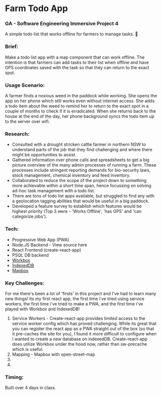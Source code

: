 # Farm Todo App
### GA - Software Engineering Immersive Project 4

A simple todo list that works offline for farmers to manage tasks. 🚜

### Brief:
Make a todo list app with a map component that can work offline. The intention is that farmers can add tasks to their list when offline and have GPS coordinates saved with the task so that they can return to the exact spot.


### Usage Scenario:
 A farmer finds a noxious weed in the paddock while working. She opens the app on her phone which still works even without internet access. She adds a todo item about the weed to remind her to return to the exact spot in a couple of months to check if it is erradicated. When she returns back to the house at the end of the day, her phone background syncs the todo item up to the server over wifi.


### Research:
- Consulted with a drought stricken cattle farmer in northern NSW to understand parts of the job that they find challenging and where there might be opportunities to assist.
- Gathered information over phone calls and spreadsheets to get a big picture overview of the many admin processes of running a farm. These processes include stringent reporting demands for bio-security laws, stock management, chemical inventory and feed inventory.
- Collaborated to reduce the scope of the project down to something more achievable within a short time span, hence focussing on solving ad-hoc task management with a todo list.
- There are tons of todo list apps available, but struggled to find any with a geolocation tagging abilities that would be useful in a big paddock.
- Developed a feature survey to establish which features would be highest priority (Top 3 were - 'Works Offline', 'has GPS' and 'can  categorize jobs').

### Tech:
- Progressive Web App (PWA)
- Node.JS Backend - View source here
- React Frontend (create-react-app)
- PSQL DB backend
- [Workbox](https://developers.google.com/web/tools/workbox/ "Workbox")
- [IndexedDB](https://developer.mozilla.org/en-US/docs/Web/API/IndexedDB_API "IndexedDb")
- [Mapbox](https://www.mapbox.com/ "Mapbox")


### Key Challenges:
For me there's been a lot of 'firsts' in this project and I've had to learn many new things! Its my first react app, the first time i've tried using service workers, the first time i've tried to make a PWA, and the first time i've played with Workbox and IndexedDB!
 1. Service Workers - Create-react-app provides limited access to the service worker config which has proved challenging. While its great that you can register the react app as a PWA straight out of the box (so that it pre-caches the site for you), I found it more difficult to configure when I wanted to create a new database on indexedDB. Create-react-app does utilize Workbox under the hood now, rather than sw-precache which is useful.
 2. Mapping - Mapbox with open-street-map
 3. 
 4. 

### Timing:
Built over 4 days in class.
